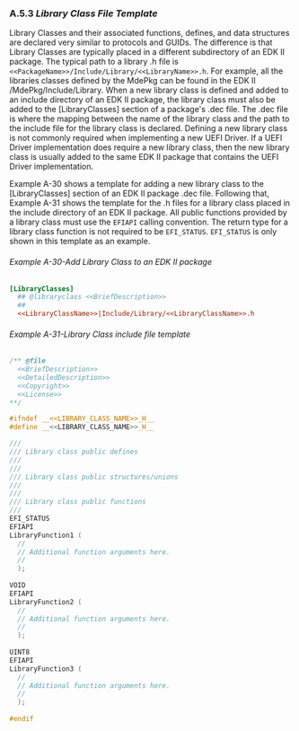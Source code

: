 <!--- @file
  A.5.3 _Library Class File Template_

  Copyright (c) 2012-2018, Intel Corporation. All rights reserved.<BR>

  Redistribution and use in source (original document form) and 'compiled'
  forms (converted to PDF, epub, HTML and other formats) with or without
  modification, are permitted provided that the following conditions are met:

  1) Redistributions of source code (original document form) must retain the
     above copyright notice, this list of conditions and the following
     disclaimer as the first lines of this file unmodified.

  2) Redistributions in compiled form (transformed to other DTDs, converted to
     PDF, epub, HTML and other formats) must reproduce the above copyright
     notice, this list of conditions and the following disclaimer in the
     documentation and/or other materials provided with the distribution.

  THIS DOCUMENTATION IS PROVIDED BY TIANOCORE PROJECT "AS IS" AND ANY EXPRESS OR
  IMPLIED WARRANTIES, INCLUDING, BUT NOT LIMITED TO, THE IMPLIED WARRANTIES OF
  MERCHANTABILITY AND FITNESS FOR A PARTICULAR PURPOSE ARE DISCLAIMED. IN NO
  EVENT SHALL TIANOCORE PROJECT  BE LIABLE FOR ANY DIRECT, INDIRECT, INCIDENTAL,
  SPECIAL, EXEMPLARY, OR CONSEQUENTIAL DAMAGES (INCLUDING, BUT NOT LIMITED TO,
  PROCUREMENT OF SUBSTITUTE GOODS OR SERVICES; LOSS OF USE, DATA, OR PROFITS;
  OR BUSINESS INTERRUPTION) HOWEVER CAUSED AND ON ANY THEORY OF LIABILITY,
  WHETHER IN CONTRACT, STRICT LIABILITY, OR TORT (INCLUDING NEGLIGENCE OR
  OTHERWISE) ARISING IN ANY WAY OUT OF THE USE OF THIS DOCUMENTATION, EVEN IF
  ADVISED OF THE POSSIBILITY OF SUCH DAMAGE.

-->

### A.5.3 _Library Class File Template_

Library Classes and their associated functions, defines, and data structures
are declared very similar to protocols and GUIDs. The difference is that
Library Classes are typically placed in a different subdirectory of an EDK II
package. The typical path to a library .h file is
`<<PackageName>>/Include/Library/<<LibraryName>>.h`. For example, all the
libraries classes defined by the MdePkg can be found in the EDK II
/MdePkg/Include/Library. When a new library class is defined and added to an
include directory of an EDK II package, the library class must also be added to
the [LibraryClasses] section of a package's .dec file. The .dec file is where
the mapping between the name of the library class and the path to the include
file for the library class is declared. Defining a new library class is not
commonly required when implementing a new UEFI Driver. If a UEFI Driver
implementation does require a new library class, then the new library class is
usually added to the same EDK II package that contains the UEFI Driver
implementation.

Example A-30 shows a template for adding a new library class to the
[LibraryClasses] section of an EDK II package .dec file. Following that,
Example A-31 shows the template for the .h files for a library class placed in
the include directory of an EDK II package. All public functions provided by a
library class must use the `EFIAPI` calling convention. The return type for a
library class function is not required to be `EFI_STATUS`. `EFI_STATUS` is only
shown in this template as an example.

###### Example A-30-Add Library Class to an EDK II package

```ini
[LibraryClasses]
  ## @libraryclass <<BriefDescription>>
  ##
  <<LibraryClassName>>|Include/Library/<<LibraryClassName>>.h
```

###### Example A-31-Library Class include file template

```c
/** @file
  <<BriefDescription>>
  <<DetailedDescription>>
  <<Copyright>>
  <<License>>
**/

#ifndef __<<LIBRARY_CLASS_NAME>>_H__
#define __<<LIBRARY_CLASS_NAME>>_H__

///
/// Library class public defines
///
///
/// Library class public structures/unions
///
///
/// Library class public functions
///
EFI_STATUS
EFIAPI
LibraryFunction1 (
  //
  // Additional function arguments here.
  //
  );
  
VOID
EFIAPI
LibraryFunction2 (
  //
  // Additional function arguments here.
  //
  );
  
UINT8
EFIAPI
LibraryFunction3 (
  //
  // Additional function arguments here.
  //
  );
  
#endif
```
